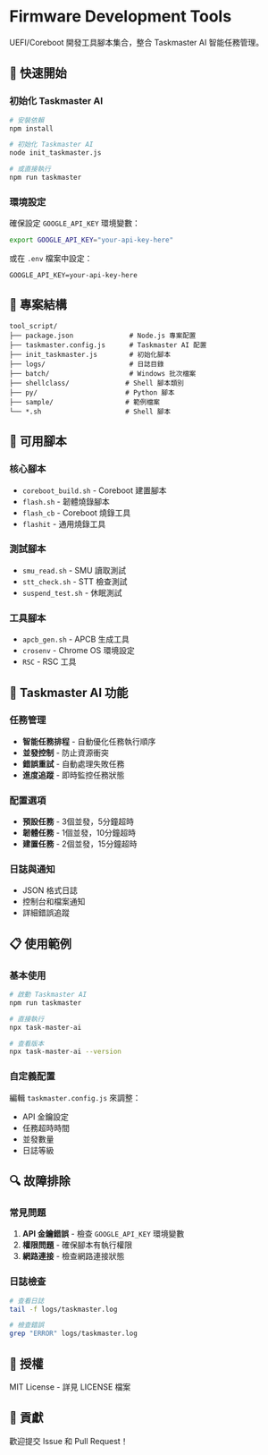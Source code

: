 # Firmware Development Tools

UEFI/Coreboot 開發工具腳本集合，整合 Taskmaster AI 智能任務管理。

## 🚀 快速開始

### 初始化 Taskmaster AI

```bash
# 安裝依賴
npm install

# 初始化 Taskmaster AI
node init_taskmaster.js

# 或直接執行
npm run taskmaster
```

### 環境設定

確保設定 `GOOGLE_API_KEY` 環境變數：

```bash
export GOOGLE_API_KEY="your-api-key-here"
```

或在 `.env` 檔案中設定：

```
GOOGLE_API_KEY=your-api-key-here
```

## 📁 專案結構

```
tool_script/
├── package.json              # Node.js 專案配置
├── taskmaster.config.js      # Taskmaster AI 配置
├── init_taskmaster.js        # 初始化腳本
├── logs/                     # 日誌目錄
├── batch/                    # Windows 批次檔案
├── shellclass/              # Shell 腳本類別
├── py/                      # Python 腳本
├── sample/                  # 範例檔案
└── *.sh                     # Shell 腳本
```

## 🔧 可用腳本

### 核心腳本
- `coreboot_build.sh` - Coreboot 建置腳本
- `flash.sh` - 韌體燒錄腳本
- `flash_cb` - Coreboot 燒錄工具
- `flashit` - 通用燒錄工具

### 測試腳本
- `smu_read.sh` - SMU 讀取測試
- `stt_check.sh` - STT 檢查測試
- `suspend_test.sh` - 休眠測試

### 工具腳本
- `apcb_gen.sh` - APCB 生成工具
- `crosenv` - Chrome OS 環境設定
- `RSC` - RSC 工具

## 🤖 Taskmaster AI 功能

### 任務管理
- **智能任務排程** - 自動優化任務執行順序
- **並發控制** - 防止資源衝突
- **錯誤重試** - 自動處理失敗任務
- **進度追蹤** - 即時監控任務狀態

### 配置選項
- **預設任務** - 3個並發，5分鐘超時
- **韌體任務** - 1個並發，10分鐘超時
- **建置任務** - 2個並發，15分鐘超時

### 日誌與通知
- JSON 格式日誌
- 控制台和檔案通知
- 詳細錯誤追蹤

## 📋 使用範例

### 基本使用
```bash
# 啟動 Taskmaster AI
npm run taskmaster

# 直接執行
npx task-master-ai

# 查看版本
npx task-master-ai --version
```

### 自定義配置
編輯 `taskmaster.config.js` 來調整：
- API 金鑰設定
- 任務超時時間
- 並發數量
- 日誌等級

## 🔍 故障排除

### 常見問題
1. **API 金鑰錯誤** - 檢查 `GOOGLE_API_KEY` 環境變數
2. **權限問題** - 確保腳本有執行權限
3. **網路連接** - 檢查網路連接狀態

### 日誌檢查
```bash
# 查看日誌
tail -f logs/taskmaster.log

# 檢查錯誤
grep "ERROR" logs/taskmaster.log
```

## 📝 授權

MIT License - 詳見 LICENSE 檔案

## 🤝 貢獻

歡迎提交 Issue 和 Pull Request！
